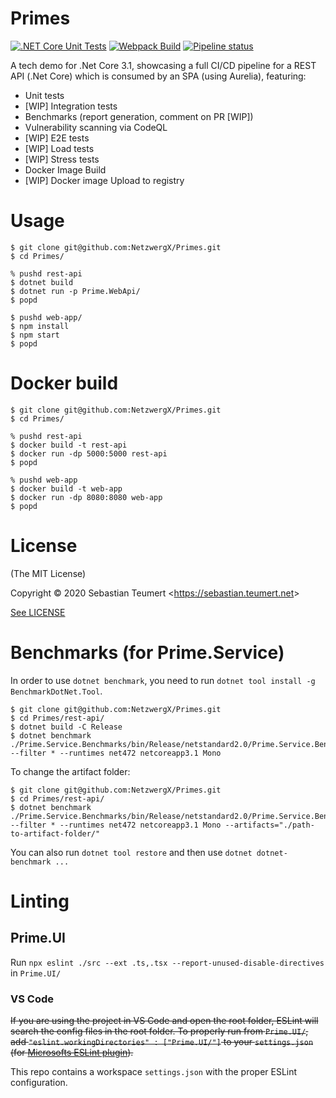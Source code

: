 # Primes
[![.NET Core Unit Tests](https://github.com/NetzwergX/Primes/workflows/.NET%20Core%20Unit%20Tests/badge.svg)](https://github.com/NetzwergX/Primes/actions?query=workflow%3A%22Unit+Tests+%28.NET+Core%29%22)
[![Webpack Build](https://github.com/NetzwergX/Primes/workflows/Webpack%20Build/badge.svg)](https://github.com/NetzwergX/Primes/actions?query=workflow%3A%22Build+%28Webpack%29%22)
[![Pipeline status](https://gitlab.com/s.teumert/primes/badges/master/pipeline.svg)](https://gitlab.com/s.teumert/primes/-/pipelines/latest)

A tech demo for .Net Core 3.1, showcasing a full CI/CD pipeline
for a REST API (.Net Core) which is consumed by an SPA (using Aurelia),
featuring:

* Unit tests
* [WIP] Integration tests
* Benchmarks (report generation, comment on PR [WIP])
* Vulnerability scanning via CodeQL
* [WIP] E2E tests
* [WIP] Load tests
* [WIP] Stress tests
* Docker Image Build
* [WIP] Docker image Upload to registry
# Usage

    $ git clone git@github.com:NetzwergX/Primes.git
    $ cd Primes/

    % pushd rest-api
    $ dotnet build
    $ dotnet run -p Prime.WebApi/
    $ popd

    $ pushd web-app/
    $ npm install
    $ npm start
    $ popd

# Docker build

    $ git clone git@github.com:NetzwergX/Primes.git
    $ cd Primes/

    % pushd rest-api
    $ docker build -t rest-api
    $ docker run -dp 5000:5000 rest-api
    $ popd

    % pushd web-app
    $ docker build -t web-app
    $ docker run -dp 8080:8080 web-app
    $ popd

# License

(The MIT License)

Copyright &copy; 2020 Sebastian Teumert &lt;https://sebastian.teumert.net&gt;

[See LICENSE](/LICENSE)

# Benchmarks (for Prime.Service)

In order to use `dotnet benchmark`,
you need to run `dotnet tool install -g BenchmarkDotNet.Tool`.

    $ git clone git@github.com:NetzwergX/Primes.git
    $ cd Primes/rest-api/
    $ dotnet build -C Release
    $ dotnet benchmark ./Prime.Service.Benchmarks/bin/Release/netstandard2.0/Prime.Service.Benchmarks.dll --filter * --runtimes net472 netcoreapp3.1 Mono

To change the artifact folder:

    $ git clone git@github.com:NetzwergX/Primes.git
    $ cd Primes/rest-api/
    $ dotnet benchmark ./Prime.Service.Benchmarks/bin/Release/netstandard2.0/Prime.Service.Benchmarks.dll --filter * --runtimes net472 netcoreapp3.1 Mono --artifacts="./path-to-artifact-folder/"

You can also run `dotnet tool restore`
and then use `dotnet dotnet-benchmark ...`

# Linting

## Prime.UI

Run `npx eslint ./src --ext .ts,.tsx --report-unused-disable-directives`
in `Prime.UI/`

### VS Code

~~If you are using the project in VS Code and open the root folder, ESLint will
search the config files in the root folder. To properly run from `Prime.UI/`,
add `"eslint.workingDirectories" : ["Prime.UI/"]` to your `settings.json`
(for [Microsofts ESLint plugin](https://github.com/microsoft/vscode-eslint)).~~

This repo contains a workspace `settings.json` with the proper ESLint configuration.
